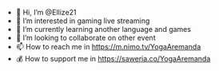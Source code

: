- 👋 Hi, I’m @Ellize21
- 👀 I’m interested in gaming live streaming
- 🌱 I’m currently learning another language and games
- 💞️ I’m looking to collaborate on other event
- 📫 How to reach me in https://m.nimo.tv/YogaAremanda
- 💰 How to support me in https://saweria.co/YogaAremanda

<!---
Ellize21/Ellize21 is a ✨ special ✨ repository because its `README.md` (this file) appears on your GitHub profile.
You can click the Preview link to take a look at your changes.
--->
